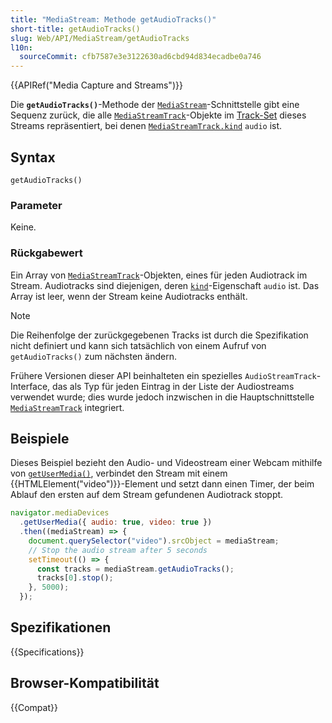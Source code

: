 ```yaml
---
title: "MediaStream: Methode getAudioTracks()"
short-title: getAudioTracks()
slug: Web/API/MediaStream/getAudioTracks
l10n:
  sourceCommit: cfb7587e3e3122630ad6cbd94d834ecadbe0a746
---
```


{{APIRef("Media Capture and Streams")}}

Die **`getAudioTracks()`**-Methode der [`MediaStream`](/de/docs/Web/API/MediaStream)-Schnittstelle gibt eine Sequenz zurück, die alle [`MediaStreamTrack`](/de/docs/Web/API/MediaStreamTrack)-Objekte im [Track-Set](https://www.w3.org/TR/mediacapture-streams/#track-set) dieses Streams repräsentiert, bei denen [`MediaStreamTrack.kind`](/de/docs/Web/API/MediaStreamTrack/kind) `audio` ist.

## Syntax

```js-nolint
getAudioTracks()
```

### Parameter

Keine.

### Rückgabewert

Ein Array von [`MediaStreamTrack`](/de/docs/Web/API/MediaStreamTrack)-Objekten, eines für jeden Audiotrack im Stream. Audiotracks sind diejenigen, deren [`kind`](/de/docs/Web/API/MediaStreamTrack/kind)-Eigenschaft `audio` ist. Das Array ist leer, wenn der Stream keine Audiotracks enthält.

> [!NOTE]
> Die Reihenfolge der zurückgegebenen Tracks ist durch die Spezifikation nicht definiert und kann sich tatsächlich von einem Aufruf von `getAudioTracks()` zum nächsten ändern.

Frühere Versionen dieser API beinhalteten ein spezielles `AudioStreamTrack`-Interface, das als Typ für jeden Eintrag in der Liste der Audiostreams verwendet wurde; dies wurde jedoch inzwischen in die Hauptschnittstelle [`MediaStreamTrack`](/de/docs/Web/API/MediaStreamTrack) integriert.

## Beispiele

Dieses Beispiel bezieht den Audio- und Videostream einer Webcam mithilfe von [`getUserMedia()`](/de/docs/Web/API/MediaDevices/getUserMedia), verbindet den Stream mit einem {{HTMLElement("video")}}-Element und setzt dann einen Timer, der beim Ablauf den ersten auf dem Stream gefundenen Audiotrack stoppt.

```js
navigator.mediaDevices
  .getUserMedia({ audio: true, video: true })
  .then((mediaStream) => {
    document.querySelector("video").srcObject = mediaStream;
    // Stop the audio stream after 5 seconds
    setTimeout(() => {
      const tracks = mediaStream.getAudioTracks();
      tracks[0].stop();
    }, 5000);
  });
```

## Spezifikationen

{{Specifications}}

## Browser-Kompatibilität

{{Compat}}
